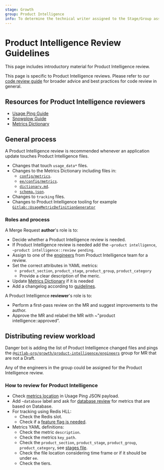 ```yaml
---
stage: Growth
group: Product Intelligence
info: To determine the technical writer assigned to the Stage/Group associated with this page, see https://about.gitlab.com/handbook/engineering/ux/technical-writing/#assignments
---
```


# Product Intelligence Review Guidelines

This page includes introductory material for Product Intelligence review.

This page is specific to Product Intelligence reviews. Please refer to our
[code review guide](code_review.md) for broader advice and best
practices for code review in general.

## Resources for Product Intelligence reviewers

- [Usage Ping Guide](../usage_ping.md)
- [Snowplow Guide](../snowplow.md)
- [Metrics Dictionary](metrics_dictionary.md)

## General process

A Product Intelligence review is recommended whenever an application update touches Product Intelligence files.

- Changes that touch `usage_data*` files.
- Changes to the Metrics Dictionary including files in:
  - [`config/metrics`](https://gitlab.com/gitlab-org/gitlab/-/tree/master/config/metrics).
  - [`ee/config/metrics`](https://gitlab.com/gitlab-org/gitlab/-/tree/master/ee/config/metrics).
  - [`dictionary.md`](https://gitlab.com/gitlab-org/gitlab/-/blob/master/doc/development/usage_ping/dictionary.md).
  - [`schema.json`](https://gitlab.com/gitlab-org/gitlab/-/blob/master/config/metrics/schema.json).
- Changes to `tracking` files.
- Changes to Product Intelligence tooling for example [`Gitlab::UsageMetricDefinitionGenerator`](https://gitlab.com/gitlab-org/gitlab/-/blob/master/lib/generators/gitlab/usage_metric_definition_generator.rb)

### Roles and process

A Merge Request **author**'s role is to:

- Decide whether a Product Intelligence review is needed.
- If Product Intelligence review is needed add the `~product intelligence`, `~product intelligence::review pending`.
- Assign to one of the [engineers]((https://gitlab.com/groups/gitlab-org/growth/product-intelligence/engineers/-/group_members?with_inherited_permissions=exclude)) from Product Intelligence team for a review.
- Set the correct attributes in YAML metrics:
  - `product_section`, `product_stage`, `product_group`, `product_category`
  - Provide a clear description of the meric.
- Update [Metrics Dictionary](https://gitlab.com/gitlab-org/gitlab/-/blob/master/doc/development/usage_ping/dictionary.md) if it is needed
- Add a changelog according to [guidelines](../changelog.md).

A Product Intelligence **reviewer**'s role is to:

- Perform a first-pass review on the MR and suggest improvements to the author.
- Approve the MR and relabel the MR with ~"product intelligence::approved".

## Distributing review workload

Danger bot is adding the list of Product Intelligence changed files and pings the [`@gitlab-org/growth/product-intelligence/engineers`](https://gitlab.com/groups/gitlab-org/growth/product-intelligence/engineers/-/group_members?with_inherited_permissions=exclude) group for MR that are not a Draft.

Any of the engineers in the group could be assigned for the Product Intelligence review.

### How to review for Product Intelligence

- Check [metrics location](../usage_ping.md#1-naming-and-placing-the-metrics) in Usage Ping JSON payload.
- Add `~database` label and ask for [database review](../database_review.md) for metrics that are based on Database.
- For tracking using Redis HLL:
  - Check the Redis slot.
  - Check if a [feature flag is needed](../usage_ping.md#recommendations).
- Metrics YAML definitions:
  - Check the metric `description`.
  - Check the metrics `key_path`.
  - Check the `product_section`, `product_stage`, `product_group`, `product_category`, see [stages file](https://gitlab.com/gitlab-com/www-gitlab-com/blob/master/data/stages.yml).
  - Check the file location considering time frame or if it should be under `ee`.
  - Check the tiers.
